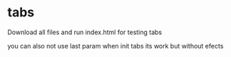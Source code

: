 # tabs

Download all files and run index.html for testing tabs

you can also not use last param when init tabs its work but without efects
